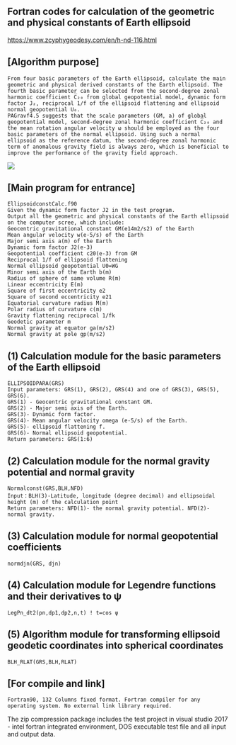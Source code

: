 ## Fortran codes for calculation of the geometric and physical constants of Earth ellipsoid
https://www.zcyphygeodesy.com/en/h-nd-116.html
## [Algorithm purpose]
    From four basic parameters of the Earth ellipsoid, calculate the main geometric and physical derived constants of the Earth ellipsoid. The fourth basic parameter can be selected from the second-degree zonal harmonic coefficient C̅₂₀ from global geopotential model, dynamic form factor J₂, reciprocal 1/f of the ellipsoid flattening and ellipsoid normal geopotential U₀.
    PAGravf4.5 suggests that the scale parameters (GM, a) of global geopotential model, second-degree zonal harmonic coefficient C̅₂₀ and the mean rotation angular velocity ω should be employed as the four basic parameters of the normal ellipsoid. Using such a normal ellipsoid as the reference datum, the second-degree zonal harmonic term of anomalous gravity field is always zero, which is beneficial to improve the performance of the gravity field approach.
![](https://24192633.s21i.faiusr.com/2/ABUIABACGAAg6_zltwYoxPeZ9AIwpQ047gg.jpg)
## [Main program for entrance]
    EllipsoidconstCalc.f90
    Given the dynamic form factor J2 in the test program.
    Output all the geometric and physical constants of the Earth ellipsoid on the computer scree, which include:
    Geocentric gravitational constant GM(e14m2/s2) of the Earth
    Mean angular velocity w(e-5/s) of the Earth
    Major semi axis a(m) of the Earth
    Dynamic form factor J2(e-3)
    Geopotential coefficient c20(e-3) from GM
    Reciprocal 1/f of ellipsoid flattening
    Normal ellipsoid geopotential U0=WG
    Minor semi axis of the Earth b(m)
    Radius of sphere of same volume R(m)
    Linear eccentricity E(m)
    Square of first eccentricity e2
    Square of second eccentricity e21
    Equatorial curvature radius M(m)
    Polar radius of curvature c(m)
    Gravity flattening reciprocal 1/fk
    Geodetic parameter m
    Normal gravity at equator ga(m/s2)
    Normal gravity at pole gp(m/s2)
## (1) Calculation module for the basic parameters of the Earth ellipsoid
    ELLIPSOIDPARA(GRS)
    Input parameters: GRS(1), GRS(2), GRS(4) and one of GRS(3), GRS(5), GRS(6).
    GRS(1) - Geocentric gravitational constant GM. 
    GRS(2) - Major semi axis of the Earth. 
    GRS(3)- Dynamic form factor. 
    GRS(4)- Mean angular velocity omega (e-5/s) of the Earth.
    GRS(5)- ellipsoid flattening f.
    GRS(6)- Normal ellipsoid geopotential.
    Return parameters: GRS(1:6)
## (2) Calculation module for the normal gravity potential and normal gravity
    Normalconst(GRS,BLH,NFD)
    Input：BLH(3)-Latitude, longitude (degree decimal) and ellipsoidal height (m) of the calculation point
    Return parameters: NFD(1)- the normal gravity potential. NFD(2)- normal gravity.
## (3) Calculation module for normal geopotential coefficients
    normdjn(GRS, djn)
## (4) Calculation module for Legendre functions and their derivatives to ψ
    LegPn_dt2(pn,dp1,dp2,n,t) ! t=cos ψ
## (5) Algorithm module for transforming ellipsoid geodetic coordinates into spherical coordinates
    BLH_RLAT(GRS,BLH,RLAT)
## [For compile and link]
    Fortran90, 132 Columns fixed format. Fortran compiler for any operating system. No external link library required.
The zip compression package includes the test project in visual studio 2017 - intel fortran integrated environment, DOS executable test file and all input and output data.
